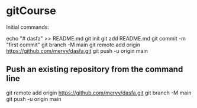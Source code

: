 # gitCourse
Initial commands:

echo "# dasfa" >> README.md
git init
git add README.md
git commit -m "first commit"
git branch -M main
git remote add origin https://github.com/mervy/dasfa.git
git push -u origin main

## Push an existing repository from the command line
git remote add origin https://github.com/mervy/dasfa.git
git branch -M main
git push -u origin main
